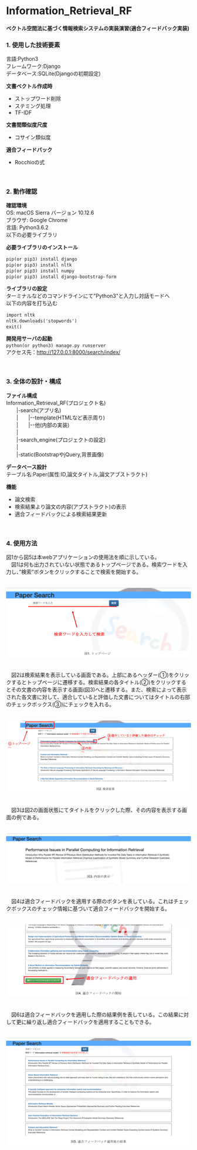 # Information_Retrieval_RF

#### ベクトル空間法に基づく情報検索システムの実装演習(適合フィードバック実装)


### 1. 使用した技術要素
言語:Python3  
フレームワーク:Django  
データベース:SQLite(Djangoの初期設定)  

**文書ベクトル作成時**
* ストップワード削除
* ステミング処理
* TF-IDF

**文書間類似度尺度**
* コサイン類似度

**適合フィードバック**
* Rocchioの式

　
### 2. 動作確認
**確認環境**  
OS: macOS Sierra バージョン 10.12.6  
ブラウザ: Google Chrome  
言語: Python3.6.2  
以下の必要ライブラリ

**必要ライブラリのインストール**
```
pip(or pip3) install django
pip(or pip3) install nltk
pip(or pip3) install numpy
pip(or pip3) install django-bootstrap-form
```
**ライブラリの設定**  
ターミナルなどのコマンドラインにて"Python3"と入力し対話モードへ  
以下の内容を打ち込む
```python:setup
import nltk
nltk.downloads('stopwords')
exit()
```

**開発用サーバの起動**  
`python(or python3) manage.py runserver`   
アクセス先：http://127.0.0.1:8000/search/index/

　
### 3. 全体の設計・構成
**ファイル構成**   
Information_Retrieval_RF(プロジェクト名)  
　　|-search(アプリ名)  
　　|　　|--template(HTMLなど表示周り)  
　　|　　|--他(内部の実装)  
　　|  
　　|-search_engine(プロジェクトの設定)  
　　|  
　　|-static(BootstrapやjQuery,背景画像)  

**データベース設計**  
テーブル名:Paper(属性:ID,論文タイトル,論文アブストラクト)  

**機能**
* 論文検索
* 検索結果より論文の内容(アブストラクト)の表示
* 適合フィードバックによる検索結果更新  

　
### 4. 使用方法
図1から図5は本webアプリケーションの使用法を順に示している。  
　図1は何も出力されていない状態であるトップページである。検索ワードを入力し、”検索”ボタンをクリックすることで検索を開始する。

　
![top](./explain_image/1-1.png)  
　

　図2は検索結果を表示している画面である。上部にあるヘッダー(①)をクリックするとトップページに遷移する。検索結果の各タイトル(②)をクリックするとその文書の内容を表示する画面(図3)へと遷移する。また、検索によって表示された各文書に対して、適合していると評価した文書についてはタイトルの右部のチェックボックス(③)にチェックを入れる。  

　
![top](./explain_image/2-1.png)  
　

　図3は図2の画面状態にてタイトルをクリックした際、その内容を表示する画面の例である。  

　
![top](./explain_image/3-1.png)  
　

　図4は適合フィードバックを適用する際のボタンを表している。これはチェックボックスのチェック情報に基づいて適合フィードバックを開始する。

　
![top](./explain_image/4-1.png)  
　

　図6は適合フィードバックを適用した際の結果例を表している。この結果に対して更に繰り返し適合フィードバックを適用することもできる。  

　
![top](./explain_image/5-1.png)  
